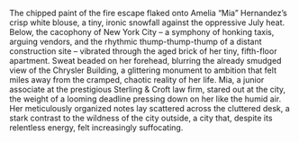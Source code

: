 The chipped paint of the fire escape flaked onto Amelia “Mia” Hernandez’s crisp white blouse, a tiny, ironic snowfall against the oppressive July heat.  Below, the cacophony of New York City – a symphony of honking taxis, arguing vendors, and the rhythmic thump-thump-thump of a distant construction site – vibrated through the aged brick of her tiny, fifth-floor apartment.  Sweat beaded on her forehead, blurring the already smudged view of the Chrysler Building, a glittering monument to ambition that felt miles away from the cramped, chaotic reality of her life.  Mia, a junior associate at the prestigious Sterling & Croft law firm, stared out at the city, the weight of a looming deadline pressing down on her like the humid air.  Her meticulously organized notes lay scattered across the cluttered desk, a stark contrast to the wildness of the city outside, a city that, despite its relentless energy, felt increasingly suffocating.
